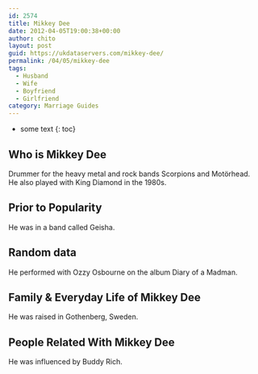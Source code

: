 ```yaml
---
id: 2574
title: Mikkey Dee
date: 2012-04-05T19:00:38+00:00
author: chito
layout: post
guid: https://ukdataservers.com/mikkey-dee/
permalink: /04/05/mikkey-dee
tags:
  - Husband
  - Wife
  - Boyfriend
  - Girlfriend
category: Marriage Guides
---
```


* some text
{: toc}
          
          
## Who is  Mikkey Dee
                  
                  
                  
Drummer for the heavy metal and rock bands Scorpions and Motörhead. He also played with King Diamond in the 1980s.
                  
                
                
                
## Prior to Popularity 
                  
                  
                  
He was in a band called Geisha.
                  
                
                
                
## Random data 
                  
                  
                  
He performed with Ozzy Osbourne on the album Diary of a Madman.
                  
                
                
                
## Family & Everyday Life of Mikkey Dee
                  
                  
                  
He was raised in Gothenberg, Sweden.
                  
                
                
                
## People Related With  Mikkey Dee
                  
                  
                  
He was influenced by Buddy Rich.
                  
                
              
            
          
          
          
    
    
  
